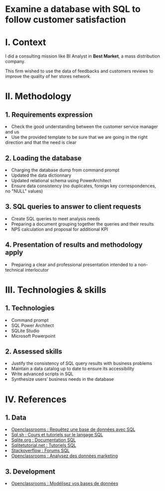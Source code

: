 # Examine a database with SQL to follow customer satisfaction
<h1>I. Context</h1>

I did a consulting mission like BI Analyst in **Best Market**, a mass distribution company.

This firm wished to use the data of feedbacks and customers reviews to improve the quality of her stores network.

<h1>II. Methodology</h1>
  <h2>1. Requirements expression</h2>
    <li>Check the good understanding between the customer service manager and us</li>
    <li>Use the provided template to be sure that we are going in the right direction and that the need is clear</li>

  <h2>2. Loading the database</h2>
    <li>Charging the database dump from command prompt</li>
    <li>Updated the data dictionnary</li>
    <li>Updated relational schema using PowerArchitect</li>
    <li>Ensure data consistency (no duplicates, foreign key correspondences, no "NULL" values) </li>
    
  <h2>3. SQL queries to answer to client requests</h2>
    <li>Create SQL queries to meet analysis needs</li>
    <li>Preparing a document grouping together the queries and their results</li>
    <li>NPS calculation and proposal for additional KPI</li>

  <h2>4. Presentation of results and methodology apply</h2>
    <li>Preparing a clear and professional presentation intended to a non-technical interlocutor</li>

<h1>III. Technologies & skills</h1>

  <h2>1. Technologies</h2>
    <li>Command prompt</li>
    <li>SQL Power Architect</li>
    <li>SQLite Studio</li>
    <li>Microsoft Powerpoint</li>

  <h2>2. Assessed skills</h2>
    <li>Justify the consistency of SQL query results with business problems</li>
    <li>Maintain a data catalog up to date to ensure its accessibility</li>
    <li>Write advanced scripts in SQL</li>
    <li>Synthesize users’ business needs in the database</li>

<h1>IV. References</h1>

  <h2>1. Data</h2>
    <li><a href="https://openclassrooms.com/fr/courses/7818671-requetez-une-base-de-donnees-avec-sql">Openclassrooms : Requêtez une base de données avec SQL</a></li>
    <li><a href="https://sql.sh/cours/">Sql.sh : Cours et tutoriels sur le langage SQL</li>
    <li><a href="https://www.sqlite.org/docs.html">Sqlite.org : Documentation SQL</li>
    <li><a href="https://www.sqlitetutorial.net/">Sqlitetutorial.net : Tutoriels SQL</li>
    <li><a href="https://stackoverflow.com/questions/tagged/sqlite">Stackoverflow : Forums SQL</li>
    <li><a href="https://s3.eu-west-1.amazonaws.com/course.oc-static.com/projects/Business+Intelligence+Analyst/BIA_project+5/Qu%E2%80%99est-ce+que+le+Net+Promoter+Score++(1).pdf>Fiche Pratique : Net Promoter Score</li>
 
  <h2>2. Marketing & communication</h2>
    <li><a href="https://openclassrooms.com/fr/courses/4762856-analysez-des-donnees-marketing">Openclassrooms : Analysez des données marketing</a></li>
 
  <h2>3. Development</h2>
    <li><a href="https://openclassrooms.com/fr/courses/6938711-modelisez-vos-bases-de-donnees">Openclassrooms : Modélisez vos bases de données</a></li>
